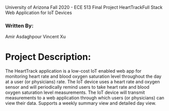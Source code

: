 University of Arizona
Fall 2020 - ECE 513 Final Project
HeartTrackFull Stack Web Application for IoT Devices
### Written By: 
Amir Asdaghpour
Vincent Xu

# Project Description:
The HeartTrack application is a low-cost IoT enabled web app for monitoring heart rate and blood oxygen saturation level throughout the day at a user (or physicians) rate. The IoT device uses a heart rate and oxygen sensor and will periodically remind users to take heart rate and blood oxygen saturation level measurements. The IoT device will transmit measurements to a web application through which users (or physicians) can view their data. Supports a weekly summary view and detailed day view.



